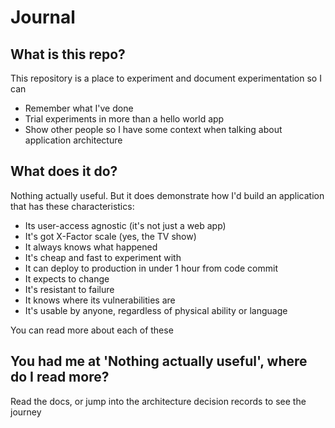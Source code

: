 Journal
=============

## What is this repo?

This repository is a place to experiment and document experimentation so I can

* Remember what I've done
* Trial experiments in more than a hello world app
* Show other people so I have some context when talking about application architecture

## What does it do?

Nothing actually useful.  But it does demonstrate how I'd build an application that has these characteristics:

* Its user-access agnostic (it's not just a web app)
* It's got X-Factor scale (yes, the TV show)
* It always knows what happened
* It's cheap and fast to experiment with
* It can deploy to production in under 1 hour from code commit
* It expects to change
* It's resistant to failure
* It knows where its vulnerabilities are
* It's usable by anyone, regardless of physical ability or language

You can read more about each of these 

## You had me at 'Nothing actually useful', where do I read more?

Read the docs, or jump into the architecture decision records to see the journey

